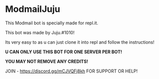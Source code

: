 # ModmailJuju


This Modmail bot is specially made for repl.it.


This bot was made by Juju.#1010!

Its very easy to as u can just clone it into repl and follow the instructions! 

**U CAN ONLY USE THIS BOT FOR ONE SERVER PER BOT!**


**YOU MAY NOT REMOVE ANY CREDITS!**

JOIN - https://discord.gg/mCJVQFj8kh FOR SUPPORT OR HELP!


